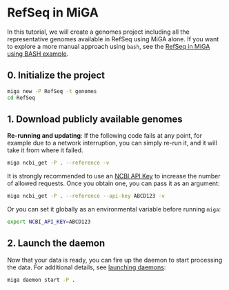 # RefSeq in MiGA

In this tutorial, we will create a genomes project including all the
representative genomes available in RefSeq using MiGA alone. If you want
to explore a more manual approach using `bash`, see the
[RefSeq in MiGA using BASH example](deploy-refseq-bash.md).

## 0. Initialize the project

```bash
miga new -P RefSeq -t genomes
cd RefSeq
```

## 1. Download publicly available genomes

**Re-running and updating**: If the following code fails at any point, for
example due to a network interruption, you can simply re-run it, and it will
take it from where it failed.

```bash
miga ncbi_get -P . --reference -v
```

It is strongly recommended to use an
[NCBI API Key](https://ncbiinsights.ncbi.nlm.nih.gov/2017/11/02/new-api-keys-for-the-e-utilities/)
to increase the number of allowed requests. Once you obtain one, you can pass it
as an argument:

```bash
miga ncbi_get -P . --reference --api-key ABCD123 -v
```

Or you can set it globally as an environmental variable before running `miga`:

```bash
export NCBI_API_KEY=ABCD123
```

## 2. Launch the daemon

Now that your data is ready, you can fire up the daemon to start processing the
data. For additional details, see [launching daemons](daemons.md):

```bash
miga daemon start -P .
```
